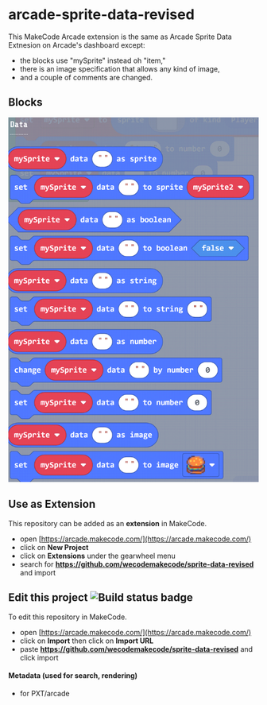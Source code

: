  
# arcade-sprite-data-revised
 This MakeCode Arcade extension is the same as Arcade Sprite Data Extnesion 
 on Arcade's dashboard except:
- the blocks use "mySprite" instead oh "item," 
- there is an image specification that allows any kind of image, 
- and a couple of comments are changed.

## Blocks
![](/sprite-data-blocks.gif)

## Use as Extension

This repository can be added as an **extension** in MakeCode.

* open [https://arcade.makecode.com/](https://arcade.makecode.com/)
* click on **New Project**
* click on **Extensions** under the gearwheel menu
* search for **https://github.com/wecodemakecode/sprite-data-revised** and import

## Edit this project ![Build status badge](https://github.com/wecodemakecode/sprite-data-revised/workflows/MakeCode/badge.svg)

To edit this repository in MakeCode.

* open [https://arcade.makecode.com/](https://arcade.makecode.com/)
* click on **Import** then click on **Import URL**
* paste **https://github.com/wecodemakecode/sprite-data-revised** and click import


#### Metadata (used for search, rendering)

* for PXT/arcade
<script src="https://makecode.com/gh-pages-embed.js"></script><script>makeCodeRender("{{ site.makecode.home_url }}", "{{ site.github.owner_name }}/{{ site.github.repository_name }}");</script>
